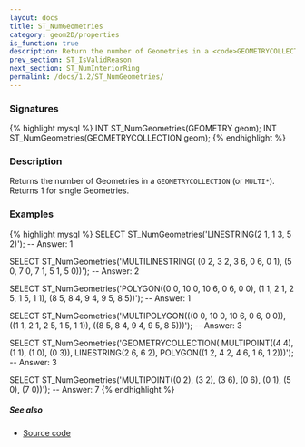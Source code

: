 ```yaml
---
layout: docs
title: ST_NumGeometries
category: geom2D/properties
is_function: true
description: Return the number of Geometries in a <code>GEOMETRYCOLLECTION</code>
prev_section: ST_IsValidReason
next_section: ST_NumInteriorRing
permalink: /docs/1.2/ST_NumGeometries/
---
```


### Signatures

{% highlight mysql %}
INT ST_NumGeometries(GEOMETRY geom);
INT ST_NumGeometries(GEOMETRYCOLLECTION geom);
{% endhighlight %}

### Description

Returns the number of Geometries in a `GEOMETRYCOLLECTION` (or
`MULTI*`). Returns 1 for single Geometries.

<!-- This function does not seem to be SFS. Is it SQL-MM? -->

### Examples

{% highlight mysql %}
SELECT ST_NumGeometries('LINESTRING(2 1, 1 3, 5 2)');
-- Answer: 1

SELECT ST_NumGeometries('MULTILINESTRING(
                             (0 2, 3 2, 3 6, 0 6, 0 1),
                             (5 0, 7 0, 7 1, 5 1, 5 0))');
-- Answer: 2

SELECT ST_NumGeometries('POLYGON((0 0, 10 0, 10 6, 0 6, 0 0),
                                 (1 1, 2 1, 2 5, 1 5, 1 1),
                                 (8 5, 8 4, 9 4, 9 5, 8 5))');
-- Answer: 1

SELECT ST_NumGeometries('MULTIPOLYGON(((0 0, 10 0, 10 6, 0 6, 0 0)),
                                      ((1 1, 2 1, 2 5, 1 5, 1 1)),
                                      ((8 5, 8 4, 9 4, 9 5, 8 5)))');
-- Answer: 3

SELECT ST_NumGeometries('GEOMETRYCOLLECTION(
                           MULTIPOINT((4 4), (1 1), (1 0), (0 3)),
                           LINESTRING(2 6, 6 2),
                           POLYGON((1 2, 4 2, 4 6, 1 6, 1 2)))');
-- Answer: 3

SELECT ST_NumGeometries('MULTIPOINT((0 2), (3 2), (3 6), (0 6),
                                    (0 1), (5 0), (7 0))');
-- Answer: 7
{% endhighlight %}

##### See also

* <a href="https://github.com/orbisgis/h2gis/blob/v1.2.4/h2spatial/src/main/java/org/h2gis/h2spatial/internal/function/spatial/properties/ST_NumGeometries.java" target="_blank">Source code</a>
